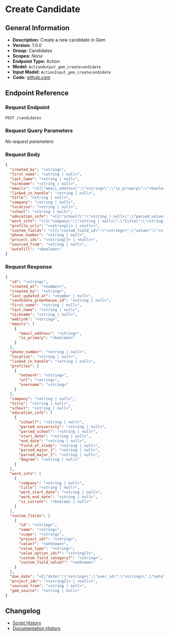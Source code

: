 <!-- BEGIN GENERATED CONTENT -->
# Create Candidate

## General Information

- **Description:** Create a new candidate in Gem
- **Version:** 1.0.0
- **Group:** Candidates
- **Scopes:** _None_
- **Endpoint Type:** Action
- **Model:** `ActionOutput_gem_createcandidate`
- **Input Model:** `ActionInput_gem_createcandidate`
- **Code:** [github.com](https://github.com/NangoHQ/integration-templates/tree/main/integrations/gem/actions/create-candidate.ts)


## Endpoint Reference

### Request Endpoint

`POST /candidates`

### Request Query Parameters

_No request parameters_

### Request Body

```json
{
  "created_by": "<string>",
  "first_name": "<string | null>",
  "last_name": "<string | null>",
  "nickname": "<string | null>",
  "emails": "<[{\"email_address\":\"<string>\",\"is_primary\":\"<boolean>\"}] | <null>>",
  "linked_in_handle": "<string | null>",
  "title": "<string | null>",
  "company": "<string | null>",
  "location": "<string | null>",
  "school": "<string | null>",
  "education_info": "<[{\"school?\":\"<string | null>\",\"parsed_university\":\"<string | null>\",\"parsed_school\":\"<string | null>\",\"start_date\":\"<string | null>\",\"end_date\":\"<string | null>\",\"field_of_study\":\"<string | null>\",\"parsed_major_1\":\"<string | null>\",\"parsed_major_2\":\"<string | null>\",\"degree\":\"<string | null>\"}] | <null>>",
  "work_info": "<[{\"company\":\"<string | null>\",\"title\":\"<string | null>\",\"work_start_date\":\"<string | null>\",\"work_end_date\":\"<string | null>\",\"is_current\":\"<boolean | null>\"}] | <null>>",
  "profile_urls": "<<string[]> | <null>>",
  "custom_fields": "<[{\"custom_field_id\":\"<string>\",\"value\":\"<string>\"}] | <null>>",
  "phone_number": "<string | null>",
  "project_ids": "<<string[]> | <null>>",
  "sourced_from": "<string | null>",
  "autofill": "<boolean>"
}
```

### Request Response

```json
{
  "id": "<string>",
  "created_at": "<number>",
  "created_by": "<string>",
  "last_updated_at": "<number | null>",
  "candidate_greenhouse_id": "<string | null>",
  "first_name": "<string | null>",
  "last_name": "<string | null>",
  "nickname": "<string | null>",
  "weblink": "<string>",
  "emails": [
    {
      "email_address": "<string>",
      "is_primary": "<boolean>"
    }
  ],
  "phone_number": "<string | null>",
  "location": "<string | null>",
  "linked_in_handle": "<string | null>",
  "profiles": [
    {
      "network": "<string>",
      "url": "<string>",
      "username": "<string>"
    }
  ],
  "company": "<string | null>",
  "title": "<string | null>",
  "school": "<string | null>",
  "education_info": [
    {
      "school?": "<string | null>",
      "parsed_university": "<string | null>",
      "parsed_school": "<string | null>",
      "start_date": "<string | null>",
      "end_date": "<string | null>",
      "field_of_study": "<string | null>",
      "parsed_major_1": "<string | null>",
      "parsed_major_2": "<string | null>",
      "degree": "<string | null>"
    }
  ],
  "work_info": [
    {
      "company": "<string | null>",
      "title": "<string | null>",
      "work_start_date": "<string | null>",
      "work_end_date": "<string | null>",
      "is_current": "<boolean | null>"
    }
  ],
  "custom_fields": [
    {
      "id": "<string>",
      "name": "<string>",
      "scope": "<string>",
      "project_id?": "<string>",
      "value?": "<unknown>",
      "value_type": "<string>",
      "value_option_ids?": "<string[]>",
      "custom_field_category?": "<string>",
      "custom_field_value?": "<unknown>"
    }
  ],
  "due_date": "<{\"date\":\"<string>\",\"user_id\":\"<string>\",\"note\":\"<string | null>\"} | <null>>",
  "project_ids": "<<string[]> | <null>>",
  "sourced_from": "<string | null>",
  "gem_source": "<string | null>"
}
```

## Changelog

- [Script History](https://github.com/NangoHQ/integration-templates/commits/main/integrations/gem/actions/create-candidate.ts)
- [Documentation History](https://github.com/NangoHQ/integration-templates/commits/main/integrations/gem/actions/create-candidate.md)

<!-- END  GENERATED CONTENT -->


